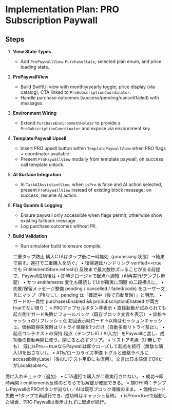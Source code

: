 # Implementation Plan: PRO Subscription Paywall

## Steps
1. **View State Types**
   - Add `ProPaywallView.PurchaseState`, selected plan enum, and price loading state.

2. **ProPaywallView**
   - Build SwiftUI view with monthly/yearly toggle, price display (via catalog), CTA linked to `ProSubscriptionCoordinator`.
   - Handle purchase outcomes (success/pending/cancel/failed) with messages.

3. **Environment Wiring**
   - Extend `PurchaseEnvironmentHolder` to provide a `ProSubscriptionCoordinator` and expose via environment key.

4. **Template Paywall Upsell**
   - Insert PRO upsell button within `TemplatePaywallView` when PRO flags + coordinator available.
   - Present `ProPaywallView` modally from template paywall; on success call template unlock.

5. **AI Surface Integration**
   - In `TaskAIAssistantView`, when `isPro` is false and AI action selected, present `ProPaywallView` instead of existing block message; on success, resume AI action.

6. **Flag Guards & Logging**
   - Ensure paywall only accessible when flags permit; otherwise show existing fallback message.
   - Log purchase outcomes without PII.

7. **Build Validation**
   - Run simulator build to ensure compile.

	二重タップ防止
購入CTAはタップ後に一時無効（processing 状態）→結果で戻す。連打で二重購入を防ぐ。
	•	復帰遅延ハンドリング
verified==true でも EntitlementStore.refresh() 反映まで最大数秒ズレることがある前提で、Paywall成功後は
	•	即時クロージャで起点へ通知（AI再実行/テンプレ解錠）
	•	かつ entitlements 変化も購読してUIが確実に同期
の二段構えに。
	•	失敗/保留メッセージ整備
pending / cancelled / failed(code) をユーザー文言にマップ（PIIなし）。pending は「確認中（後で自動反映）」と明示。
	•	ガードの一貫性
purchasesEnabled && proSubscriptionEnabled が両方trueでない限り：
	•	PROアップセルボタン非表示
	•	直接起動が試みられても起点側でガード失敗にフォールバック（既存ブロック文言を表示）
	•	価格キャッシュのリフレッシュ点
初回表示時ロード→以降はセッションキャッシュ。価格取得失敗時はリトライ導線を1つだけ（自動多重リトライ禁止）。
	•	起点コンテキストの保持
起点（テンプレID / AI入力）をPaywallに渡し、成功後の自動再開に使う。閉じると必ずクリア。
	•	リストア考慮（UI無しでも）
既にisPro==trueならPaywallは即クローズして起点を続行（無駄な購入UIを出さない）。
	•	A11y/ローカライズ準備
トグルと価格ラベルにaccessibilityLabel（後のUIテスト用IDにも流用）。文言は日本語仮でOKだがLocalizableへ。

受け入れチェック（追加）
	•	CTA連打で購入が二重実行されない。
	•	成功→即時再開＋entitlements反映のどちらでも解錠が確認できる。
	•	旗OFF時：テンプレPaywallのPROボタンが出ない／AIは既存ブロック導線のまま。
	•	価格ロード失敗→1タップで再試行でき、成功時はキャッシュ反映。
	•	isPro==trueで起動した場合、PRO Paywallは表示されずに起点が続行。